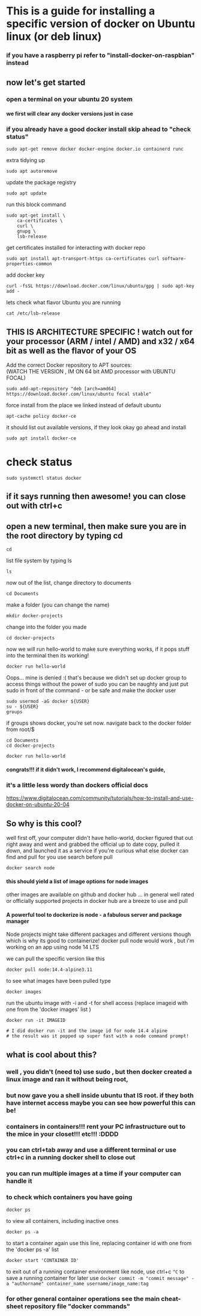 # This is a guide for installing a specific version of docker on Ubuntu linux (or deb linux)
### if you have a raspberry pi refer to "install-docker-on-raspbian" instead

## now let's get started
### open a terminal on your ubuntu 20 system
#### we first will clear any docker versions just in case 
### if you already have a good docker install skip ahead to "check status"
```
sudo apt-get remove docker docker-engine docker.io containerd runc
```
 extra tidying up
```
sudo apt autoremove
```
 update the package registry
```
sudo apt update
```
 run this block command
```
sudo apt-get install \
    ca-certificates \
    curl \
    gnupg \
    lsb-release
```
 get certificates installed for interacting with docker repo
```
sudo apt install apt-transport-https ca-certificates curl software-properties-common
```
 add docker key
```
curl -fsSL https://download.docker.com/linux/ubuntu/gpg | sudo apt-key add -
```
 lets check what flavor Ubuntu you are running
```
cat /etc/lsb-release

```
## THIS IS ARCHITECTURE SPECIFIC ! watch out for your processor (ARM / intel / AMD) and x32 / x64 bit as well as the flavor of your OS

 Add the correct Docker repository to APT sources:  
 (WATCH THE VERSION , IM ON 64 bit AMD processor with UBUNTU FOCAL)
 
```
sudo add-apt-repository "deb [arch=amd64] https://download.docker.com/linux/ubuntu focal stable"
```
 force install from the place we linked instead of default ubuntu
```
apt-cache policy docker-ce
```
 it should list out available versions, if they look okay go ahead and install
```
sudo apt install docker-ce
```
# check status
```
sudo systemctl status docker
```
## if it says running then awesome! you can close out with ctrl+c
## open a new terminal, then make sure you are in the root directory by typing cd
```
cd
```
 list file system by typing ls
```
ls
```
 now out of the list, change directory to documents
```
cd Documents
```
 make a folder (you can change the name)
```
mkdir docker-projects 
```
 change into the folder you made
```
cd docker-projects
```
 now we will run hello-world to make sure everything works, if it pops stuff into the terminal then its working!
```
docker run hello-world
```
 Oops... mine is denied :( that's because we didn't set up docker group to access things without the power of sudo
 you can be naughty and just put sudo in front of the command - or be safe and make the docker user
```
sudo usermod -aG docker ${USER}
su - ${USER}
groups
```
 if groups shows docker, you're set now. navigate back to the docker folder from root/$
```
cd Documents
cd docker-projects

docker run hello-world
```
#### congrats!!! if it didn't work, I recommend digitalocean's guide, 
### it's a little less wordy than dockers official docs
 https://www.digitalocean.com/community/tutorials/how-to-install-and-use-docker-on-ubuntu-20-04

## So why is this cool? 
well first off, your computer didn't have hello-world, docker figured that out right away and went and grabbed the official up to date copy, pulled it down, and launched it as a service
if you're curious what else docker can find and pull for you use search before pull
```
docker search node
```
#### this should yield a list of image options for node images
other images are available on github and docker hub ... in general well rated or officially supported projects in docker hub are a breeze to use and pull
#### A powerful tool to dockerize is node - a fabulous server and package manager
Node projects might take different packages and different versions though which is why its good to containerize!
docker pull node would work , but i'm working on an app using node 14 LTS

we can pull the specific version like this
```
docker pull node:14.4-alpine3.11
```
to see what images have been pulled type 
```
docker images
```
 run the ubuntu image with -i and -t for shell access
(replace imageid with one from the 'docker images' list )
```
docker run -it IMAGEID

# I did docker run -it and the image id for node 14.4 alpine
# the result was it popped up super fast with a node command prompt!
```
## what is cool about this? 
### well , you didn't (need to) use sudo , but then docker created a linux image and ran it without being root, 
### but now gave you a shell inside ubuntu that IS root. if they both have internet access maybe you can see how powerful this can be! 
### containers in containers!!! rent your PC infrastructure out to the mice in your closet!!! etc!!! :DDDD
### you can ctrl+tab away and use a different terminal or use ctrl+c in a running docker shell to close out
### you can run multiple images at a time if your computer can handle it
### to check which containers you have going 
```
docker ps
```
 to view all containers, including inactive ones
```
docker ps -a
```
 to start a container again use this line, replacing container id with one from the 'docker ps -a' list
```
docker start 'CONTAINER ID'
```
to exit out of a running container environment like node, use ctrl+c
``
^C
``
to save a running container for later use
``
docker commit -m "commit message" -a "authorname" container_name username/image_name:tag
``
### for other general container operations see the main cheat-sheet repository file "docker commands"
